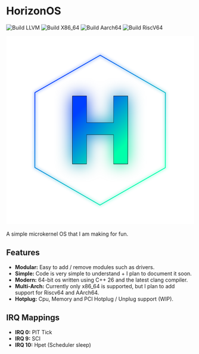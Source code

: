 # HorizonOS
![Build LLVM](https://github.com/Diamantino-Op/HorizonOS/actions/workflows/Setup-Deps.yml/badge.svg) ![Build X86_64](https://github.com/Diamantino-Op/HorizonOS/actions/workflows/Build-x86_64.yml/badge.svg) ![Build Aarch64](https://github.com/Diamantino-Op/HorizonOS/actions/workflows/Build-aarch64.yml/badge.svg) ![Build RiscV64](https://github.com/Diamantino-Op/HorizonOS/actions/workflows/Build-riscv64.yml/badge.svg)

<p align="center">
    <img src="res/Images/HorizonOS%20Logo.svg" alt="HorizonOS Logo" />
</p>

A simple microkernel OS that I am making for fun.

## Features
* **Modular:** Easy to add / remove modules such as drivers.
* **Simple:** Code is very simple to understand + I plan to document it soon.
* **Modern:** 64-bit os written using C++ 26 and the latest clang compiler.
* **Multi-Arch:** Currently only x86_64 is supported, but I plan to add support for Riscv64 and AArch64.
* **Hotplug:** Cpu, Memory and PCI Hotplug / Unplug support (WIP).

## IRQ Mappings
* **IRQ 0:** PIT Tick
* **IRQ 9:** SCI
* **IRQ 10:** Hpet (Scheduler sleep)